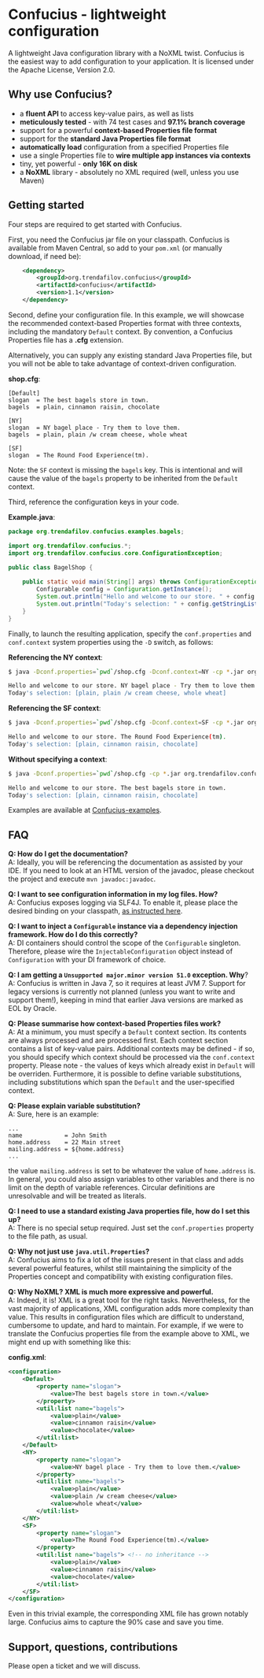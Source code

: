 Confucius - lightweight configuration
==============================================

A lightweight Java configuration library with a NoXML twist. Confucius is the easiest way to add configuration to your application. It is licensed under the Apache License, Version 2.0.

Why use Confucius?
------------------

* a __fluent API__ to access key-value pairs, as well as lists
* __meticulously tested__ - with 74 test cases and __97.1% branch coverage__
* support for a powerful __context-based Properties file format__
* support for the __standard Java Properties file format__
* __automatically load__ configuration from a specified Properties file
* use a single Properties file to __wire multiple app instances via contexts__
* tiny, yet powerful - __only 16K on disk__
* a __NoXML__ library - absolutely no XML required (well, unless you use Maven)

Getting started
---------------

Four steps are required to get started with Confucius.

First, you need the Confucius jar file on your classpath. Confucius is available from Maven Central, so add to your `pom.xml` (or manually download, if need be):

```xml
    <dependency>
        <groupId>org.trendafilov.confucius</groupId>
        <artifactId>confucius</artifactId>
        <version>1.1</version>
    </dependency>
```

Second, define your configuration file. In this example, we will showcase the recommended context-based Properties format with three contexts, including the mandatory `Default` context. By convention, a Confucius Properties file has a __.cfg__ extension. 

Alternatively, you can supply any existing standard Java Properties file, but you will not be able to take advantage of context-driven configuration.

__shop.cfg__:
```properties
[Default]
slogan  = The best bagels store in town.
bagels  = plain, cinnamon raisin, chocolate

[NY]
slogan  = NY bagel place - Try them to love them.
bagels  = plain, plain /w cream cheese, whole wheat 

[SF]
slogan  = The Round Food Experience(tm).
```

Note: the `SF` context is missing the `bagels` key. This is intentional and will cause the value of the `bagels` property to be inherited from the `Default` context.

Third, reference the configuration keys in your code.

**Example.java**:

```java
package org.trendafilov.confucius.examples.bagels;

import org.trendafilov.confucius.*;
import org.trendafilov.confucius.core.ConfigurationException;

public class BagelShop {
    
    public static void main(String[] args) throws ConfigurationException {
        Configurable config = Configuration.getInstance();
        System.out.println("Hello and welcome to our store. " + config.getStringValue("slogan"));
        System.out.println("Today's selection: " + config.getStringList("bagels"));
    }
}
```

Finally, to launch the resulting application, specify the `conf.properties` and `conf.context` system properties using the `-D` switch, as follows:

__Referencing the NY context__:
```bash
$ java -Dconf.properties=`pwd`/shop.cfg -Dconf.context=NY -cp *.jar org.trendafilov.confucius.examples.bagels.BagelShop

Hello and welcome to our store. NY bagel place - Try them to love them.
Today's selection: [plain, plain /w cream cheese, whole wheat]
```
__Referencing the SF context__:
```bash
$ java -Dconf.properties=`pwd`/shop.cfg -Dconf.context=SF -cp *.jar org.trendafilov.confucius.examples.bagels.BagelShop

Hello and welcome to our store. The Round Food Experience(tm).
Today's selection: [plain, cinnamon raisin, chocolate]
```

__Without specifying a context__:

```bash
$ java -Dconf.properties=`pwd`/shop.cfg -cp *.jar org.trendafilov.confucius.examples.bagels.BagelShop

Hello and welcome to our store. The best bagels store in town.
Today's selection: [plain, cinnamon raisin, chocolate]
```

Examples are available at [Confucius-examples](https://github.com/IvanTrendafilov/Confucius-examples).

FAQ
---

__Q: How do I get the documentation?__  
A: Ideally, you will be referencing the documentation as assisted by your IDE. If you need to look at an HTML version of the javadoc, please checkout the project and execute `mvn javadoc:javadoc`.

__Q: I want to see configuration information in my log files. How?__  
A: Confucius exposes logging via SLF4J. To enable it, please place the desired binding on your classpath, [as instructed here](http://www.slf4j.org/manual.html).

__Q: I want to inject a `Configurable` instance via a dependency injection framework. How do I do this correctly?__  
A: DI containers should control the scope of the `Configurable` singleton. Therefore, please wire the `InjectableConfiguration` object instead of `Configuration` with your DI framework of choice.

__Q: I am getting a `Unsupported major.minor version 51.0` exception. Why__?  
A: Confucius is written in Java 7, so it requires at least JVM 7. Support for legacy versions is currently not planned (unless you want to write and support them!), keeping in mind that earlier Java versions are marked as EOL by Oracle.

__Q: Please summarise how context-based Properties files work?__  
A: At a minimum, you must specify a `Default` context section. Its contents are always processed and are processed first. Each context section contains a list of key-value pairs. Additional contexts may be defined - if so, you should specify which context should be processed via the `conf.context` property. Please note - the values of keys which already exist in `Default` will be overriden. Furthermore, it is possible to define variable substitutions, including substitutions which span the `Default` and the user-specified context.

__Q: Please explain variable substitution?__  
A: Sure, here is an example:

```properties
...
name            = John Smith
home.address    = 22 Main street
mailing.address = ${home.address}
...
```

the value `mailing.address` is set to be whatever the value of `home.address` is.  
In general, you could also assign variables to other variables and there is no limit on the depth of variable references. Circular definitions are unresolvable and will be treated as literals.


__Q: I need to use a standard existing Java properties file, how do I set this up?__  
A: There is no special setup required. Just set the `conf.properties` property to the file path, as usual.

__Q: Why not just use `java.util.Properties`?__  
A: Confucius aims to fix a lot of the issues present in that class and adds several powerful features, whilst still maintaining the simplicity of the Properties concept and compatibility with existing configuration files.

__Q: Why NoXML? XML is much more expressive and powerful.__  
A: Indeed, it is! XML is a great tool for the right tasks. Nevertheless, for the vast majority of applications, XML configuration adds more complexity than value. This results in configuration files which are difficult to understand, cumbersome to update, and hard to maintain. For example, if we were to translate the Confucius properties file from the example above to XML, we might end up with something like this:

__config.xml__:
```xml
<configuration>
    <Default>
        <property name="slogan">
            <value>The best bagels store in town.</value>
        </property>
        <util:list name="bagels">
            <value>plain</value>
            <value>cinnamon raisin</value>
            <value>chocolate</value>
        </util:list>
    </Default>
    <NY>
        <property name="slogan">
            <value>NY bagel place - Try them to love them.</value>
        </property>
        <util:list name="bagels">
            <value>plain</value>
            <value>plain /w cream cheese</value>
            <value>whole wheat</value>
        </util:list>
    </NY>
    <SF>
        <property name="slogan">
            <value>The Round Food Experience(tm).</value>
        </property>
        <util:list name="bagels"> <!-- no inheritance -->
            <value>plain</value>
            <value>cinnamon raisin</value>
            <value>chocolate</value>
        </util:list>
    </SF>
</configuration>
```

Even in this trivial example, the corresponding XML file has grown notably large. Confucius aims to capture the 90% case and save you time.

Support, questions, contributions
---------------------------------

Please open a ticket and we will discuss. 